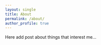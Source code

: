 ```yaml
---
layout: single
title: About
permalink: /about/
author_profile: true
---
```


Here add post about things that interest me...

